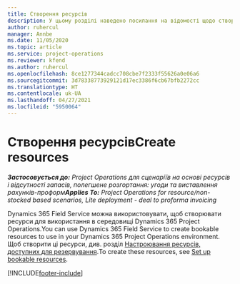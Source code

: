 ```yaml
---
title: Створення ресурсів
description: У цьому розділі наведено посилання на відомості щодо створення доступних для резервування ресурсів.
author: ruhercul
manager: Annbe
ms.date: 11/05/2020
ms.topic: article
ms.service: project-operations
ms.reviewer: kfend
ms.author: ruhercul
ms.openlocfilehash: 8ce1277344cadcc708cbe7f2333f55626a0e06a6
ms.sourcegitcommit: 3d78338773929121d17ec3386f6cb67bfb2272cc
ms.translationtype: HT
ms.contentlocale: uk-UA
ms.lasthandoff: 04/27/2021
ms.locfileid: "5950064"
---
```

# <a name="create-resources"></a><span data-ttu-id="da369-103">Створення ресурсів</span><span class="sxs-lookup"><span data-stu-id="da369-103">Create resources</span></span>

<span data-ttu-id="da369-104">_**Застосовується до:** Project Operations для сценаріїв на основі ресурсів і відсутності запасів, полегшене розгортання: угоди та виставлення рахунків-проформ_</span><span class="sxs-lookup"><span data-stu-id="da369-104">_**Applies To:** Project Operations for resource/non-stocked based scenarios, Lite deployment - deal to proforma invoicing_</span></span>

<span data-ttu-id="da369-105">Dynamics 365 Field Service можна використовувати, щоб створювати ресурси для використання в середовищі Dynamics 365 Project Operations.</span><span class="sxs-lookup"><span data-stu-id="da369-105">You can use Dynamics 365 Field Service to create bookable resources to use in your Dynamics 365 Project Operations environment.</span></span> <span data-ttu-id="da369-106">Щоб створити ці ресурси, див. розділ [Настроювання ресурсів, доступних для резервування](/dynamics365/field-service/set-up-bookable-resources).</span><span class="sxs-lookup"><span data-stu-id="da369-106">To create these resources, see [Set up bookable resources](/dynamics365/field-service/set-up-bookable-resources).</span></span>


[!INCLUDE[footer-include](../includes/footer-banner.md)]